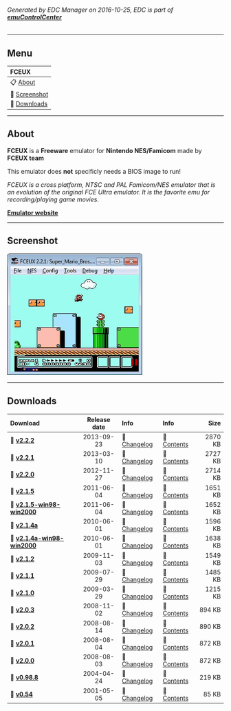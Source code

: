 ###### Generated by EDC Manager on 2016-10-25, EDC is part of [**emuControlCenter**](https://github.com/PhoenixInteractiveNL/emuControlCenter/wiki)
***
## Menu
| **FCEUX** |
|:---------|
| :clipboard: [About](#about) |
| :sunrise: [Screenshot](#screenshot) |
| :floppy_disk: [Downloads](#downloads) |
***
## About
**FCEUX** is a **Freeware** emulator for **Nintendo NES/Famicom** made by **FCEUX team**

This emulator does **not** specificly needs a BIOS image to run!

_FCEUX is a cross platform, NTSC and PAL Famicom/NES emulator that is an evolution of the original FCE Ultra emulator. It is the favorite emu for recording/playing game movies._

[**Emulator website**](http://www.fceux.com/web/home.html)
***
## Screenshot
![](https://raw.githubusercontent.com/PhoenixInteractiveNL/edc-masterhook/master/downloadhooks/fceux/fceux_screen.jpg)
***
## Downloads
| Download | Release date  | Info       | Info       | Size       |
|:---------|:-------------:|:-----------|:-----------|-----------:|
| :floppy_disk: [**v2.2.2**](https://github.com/PhoenixInteractiveNL/edc-repo0001/raw/master/fceux/2.2.2.7z) | 2013-09-23 | :page_facing_up: [Changelog](https://github.com/PhoenixInteractiveNL/edc-repo0001/blob/master/fceux/2.2.2_changelog.txt) | :mag_right: [Contents](https://github.com/PhoenixInteractiveNL/edc-repo0001/blob/master/fceux/2.2.2_contents.txt) | 2870 KB |
| :floppy_disk: [**v2.2.1**](https://github.com/PhoenixInteractiveNL/edc-repo0001/raw/master/fceux/2.2.1.7z) | 2013-03-10 | :page_facing_up: [Changelog](https://github.com/PhoenixInteractiveNL/edc-repo0001/blob/master/fceux/2.2.1_changelog.txt) | :mag_right: [Contents](https://github.com/PhoenixInteractiveNL/edc-repo0001/blob/master/fceux/2.2.1_contents.txt) | 2727 KB |
| :floppy_disk: [**v2.2.0**](https://github.com/PhoenixInteractiveNL/edc-repo0001/raw/master/fceux/2.2.0.7z) | 2012-11-27 | :page_facing_up: [Changelog](https://github.com/PhoenixInteractiveNL/edc-repo0001/blob/master/fceux/2.2.0_changelog.txt) | :mag_right: [Contents](https://github.com/PhoenixInteractiveNL/edc-repo0001/blob/master/fceux/2.2.0_contents.txt) | 2714 KB |
| :floppy_disk: [**v2.1.5**](https://github.com/PhoenixInteractiveNL/edc-repo0001/raw/master/fceux/2.1.5.7z) | 2011-06-04 | :page_facing_up: [Changelog](https://github.com/PhoenixInteractiveNL/edc-repo0001/blob/master/fceux/2.1.5_changelog.txt) | :mag_right: [Contents](https://github.com/PhoenixInteractiveNL/edc-repo0001/blob/master/fceux/2.1.5_contents.txt) | 1651 KB |
| :floppy_disk: [**v2.1.5-win98-win2000**](https://github.com/PhoenixInteractiveNL/edc-repo0001/raw/master/fceux/2.1.5-win98-win2000.7z) | 2011-06-04 | :page_facing_up: [Changelog](https://github.com/PhoenixInteractiveNL/edc-repo0001/blob/master/fceux/2.1.5-win98-win2000_changelog.txt) | :mag_right: [Contents](https://github.com/PhoenixInteractiveNL/edc-repo0001/blob/master/fceux/2.1.5-win98-win2000_contents.txt) | 1652 KB |
| :floppy_disk: [**v2.1.4a**](https://github.com/PhoenixInteractiveNL/edc-repo0001/raw/master/fceux/2.1.4a.7z) | 2010-06-01 | :page_facing_up: [Changelog](https://github.com/PhoenixInteractiveNL/edc-repo0001/blob/master/fceux/2.1.4a_changelog.txt) | :mag_right: [Contents](https://github.com/PhoenixInteractiveNL/edc-repo0001/blob/master/fceux/2.1.4a_contents.txt) | 1596 KB |
| :floppy_disk: [**v2.1.4a-win98-win2000**](https://github.com/PhoenixInteractiveNL/edc-repo0001/raw/master/fceux/2.1.4a-win98-win2000.7z) | 2010-06-01 | :page_facing_up: [Changelog](https://github.com/PhoenixInteractiveNL/edc-repo0001/blob/master/fceux/2.1.4a-win98-win2000_changelog.txt) | :mag_right: [Contents](https://github.com/PhoenixInteractiveNL/edc-repo0001/blob/master/fceux/2.1.4a-win98-win2000_contents.txt) | 1638 KB |
| :floppy_disk: [**v2.1.2**](https://github.com/PhoenixInteractiveNL/edc-repo0001/raw/master/fceux/2.1.2.7z) | 2009-11-03 | :page_facing_up: [Changelog](https://github.com/PhoenixInteractiveNL/edc-repo0001/blob/master/fceux/2.1.2_changelog.txt) | :mag_right: [Contents](https://github.com/PhoenixInteractiveNL/edc-repo0001/blob/master/fceux/2.1.2_contents.txt) | 1549 KB |
| :floppy_disk: [**v2.1.1**](https://github.com/PhoenixInteractiveNL/edc-repo0001/raw/master/fceux/2.1.1.7z) | 2009-07-29 | :page_facing_up: [Changelog](https://github.com/PhoenixInteractiveNL/edc-repo0001/blob/master/fceux/2.1.1_changelog.txt) | :mag_right: [Contents](https://github.com/PhoenixInteractiveNL/edc-repo0001/blob/master/fceux/2.1.1_contents.txt) | 1485 KB |
| :floppy_disk: [**v2.1.0**](https://github.com/PhoenixInteractiveNL/edc-repo0001/raw/master/fceux/2.1.0.7z) | 2009-03-29 | :page_facing_up: [Changelog](https://github.com/PhoenixInteractiveNL/edc-repo0001/blob/master/fceux/2.1.0_changelog.txt) | :mag_right: [Contents](https://github.com/PhoenixInteractiveNL/edc-repo0001/blob/master/fceux/2.1.0_contents.txt) | 1215 KB |
| :floppy_disk: [**v2.0.3**](https://github.com/PhoenixInteractiveNL/edc-repo0001/raw/master/fceux/2.0.3.7z) | 2008-11-02 | :page_facing_up: [Changelog](https://github.com/PhoenixInteractiveNL/edc-repo0001/blob/master/fceux/2.0.3_changelog.txt) | :mag_right: [Contents](https://github.com/PhoenixInteractiveNL/edc-repo0001/blob/master/fceux/2.0.3_contents.txt) | 894 KB |
| :floppy_disk: [**v2.0.2**](https://github.com/PhoenixInteractiveNL/edc-repo0001/raw/master/fceux/2.0.2.7z) | 2008-08-14 | :page_facing_up: [Changelog](https://github.com/PhoenixInteractiveNL/edc-repo0001/blob/master/fceux/2.0.2_changelog.txt) | :mag_right: [Contents](https://github.com/PhoenixInteractiveNL/edc-repo0001/blob/master/fceux/2.0.2_contents.txt) | 890 KB |
| :floppy_disk: [**v2.0.1**](https://github.com/PhoenixInteractiveNL/edc-repo0001/raw/master/fceux/2.0.1.7z) | 2008-08-04 | :page_facing_up: [Changelog](https://github.com/PhoenixInteractiveNL/edc-repo0001/blob/master/fceux/2.0.1_changelog.txt) | :mag_right: [Contents](https://github.com/PhoenixInteractiveNL/edc-repo0001/blob/master/fceux/2.0.1_contents.txt) | 872 KB |
| :floppy_disk: [**v2.0.0**](https://github.com/PhoenixInteractiveNL/edc-repo0001/raw/master/fceux/2.0.0.7z) | 2008-08-03 | :page_facing_up: [Changelog](https://github.com/PhoenixInteractiveNL/edc-repo0001/blob/master/fceux/2.0.0_changelog.txt) | :mag_right: [Contents](https://github.com/PhoenixInteractiveNL/edc-repo0001/blob/master/fceux/2.0.0_contents.txt) | 872 KB |
| :floppy_disk: [**v0.98.8**](https://github.com/PhoenixInteractiveNL/edc-repo0001/raw/master/fceux/0.98.8.7z) | 2004-04-24 | :page_facing_up: [Changelog](https://github.com/PhoenixInteractiveNL/edc-repo0001/blob/master/fceux/0.98.8_changelog.txt) | :mag_right: [Contents](https://github.com/PhoenixInteractiveNL/edc-repo0001/blob/master/fceux/0.98.8_contents.txt) | 219 KB |
| :floppy_disk: [**v0.54**](https://github.com/PhoenixInteractiveNL/edc-repo0001/raw/master/fceux/0.54.7z) | 2001-05-05 | :page_facing_up: [Changelog](https://github.com/PhoenixInteractiveNL/edc-repo0001/blob/master/fceux/0.54_changelog.txt) | :mag_right: [Contents](https://github.com/PhoenixInteractiveNL/edc-repo0001/blob/master/fceux/0.54_contents.txt) | 85 KB |
